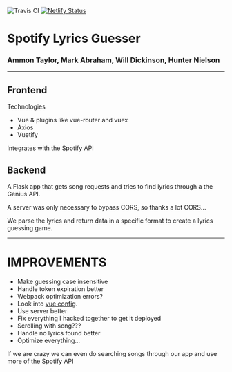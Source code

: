![Travis CI](https://travis-ci.org/russell-hustle/lyrical.svg?branch=main) [![Netlify Status](https://api.netlify.com/api/v1/badges/c43063cc-a07c-4eb4-ab82-99ee4f1f82e2/deploy-status)](https://app.netlify.com/sites/spotify-lyrical/deploys)

# Spotify Lyrics Guesser

### Ammon Taylor, Mark Abraham, Will Dickinson, Hunter Nielson

---

## Frontend

Technologies
- Vue & plugins like vue-router and vuex
- Axios
- Vuetify

Integrates with the Spotify API

## Backend

A Flask app that gets song requests and tries to find lyrics through a the Genius API.

A server was only necessary to bypass CORS, so thanks a lot CORS...

We parse the lyrics and return data in a specific format to create a lyrics guessing game.

---

# IMPROVEMENTS

- Make guessing case insensitive
- Handle token expiration better
- Webpack optimization errors?
- Look into [vue config](https://cli.vuejs.org/config/).
- Use server better
- Fix everything I hacked together to get it deployed
- Scrolling with song???
- Handle no lyrics found better
- Optimize everything...


If we are crazy we can even do searching songs through our app and use more of the Spotify API
